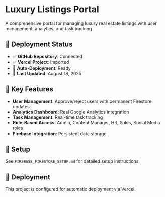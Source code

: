 # Luxury Listings Portal

A comprehensive portal for managing luxury real estate listings with user management, analytics, and task tracking.

## 🚀 **Deployment Status**
- ✅ **GitHub Repository**: Connected
- ✅ **Vercel Project**: Imported
- 🔄 **Auto-Deployment**: Ready
- 📅 **Last Updated**: August 18, 2025

## 🎯 **Key Features**
- **User Management**: Approve/reject users with permanent Firestore updates
- **Analytics Dashboard**: Real Google Analytics integration
- **Task Management**: Real-time task tracking
- **Role-Based Access**: Admin, Content Manager, HR, Sales, Social Media roles
- **Firebase Integration**: Persistent data storage

## 🔧 **Setup**
See `FIREBASE_FIRESTORE_SETUP.md` for detailed setup instructions.

## 🚀 **Deployment**
This project is configured for automatic deployment via Vercel.
